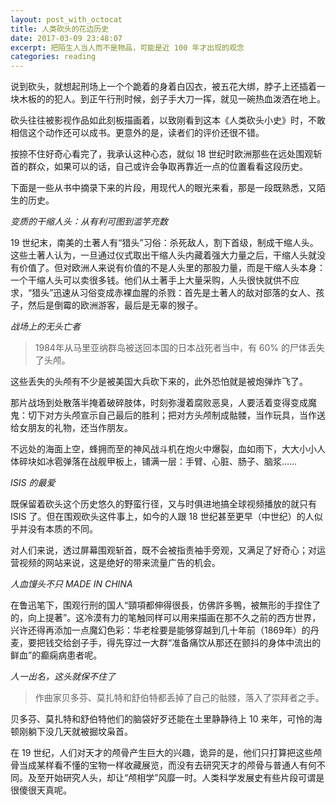 ```yaml
---
layout: post_with_octocat
title: 人类砍头的花边历史
date: 2017-03-09 23:48:07
excerpt: 把陌生人当人而不是物品，可能是近 100 年才出现的观念
categories: reading
---
```


说到砍头，就想起刑场上一个个跪着的身着白囚衣，被五花大绑，脖子上还插着一块木板的的犯人。到正午行刑时候，刽子手大刀一挥，就见一碗热血泼洒在地上。

砍头往往被影视作品如此刻板描画着，以致刚看到这本《人类砍头小史》时，不敢相信这个动作还可以成书。更意外的是，读者们的评价还很不错。


按捺不住好奇心看完了，我承认这种心态，就似 18 世纪时欧洲那些在远处围观斩首的群众，如果可以的话，自己或许会争取再靠近一点的位置看看这段历史。

下面是一些从书中摘录下来的片段，用现代人的眼光来看，那是一段既熟悉，又陌生的历史。


*变质的干缩人头：从有利可图到滥竽充数*

19 世纪末，南美的土著人有“猎头”习俗：杀死敌人，割下首级，制成干缩人头。这些土著人认为，一旦通过仪式取出干缩人头内藏着强大力量之后，干缩人头就没有价值了。但对欧洲人来说有价值的不是人头里的那股力量，而是干缩人头本身：一个干缩人头可以卖很多钱。他们从土著手上大量采购，人头很快就供不应求，“猎头”迅速从习俗变成赤裸血腥的杀戮：首先是土著人的敌对部落的女人、孩子，然后是倒霉的欧洲游客，最后是无辜的猴子。

*战场上的无头亡者*

> 1984年从马里亚纳群岛被送回本国的日本战死者当中，有 60% 的尸体丢失了头颅。

这些丢失的头颅有不少是被美国大兵砍下来的，此外恐怕就是被炮弹炸飞了。

那片战场到处散落半掩着破碎肢体，时刻弥漫着腐败恶臭，人要活着变得变成魔鬼：切下对方头颅宣示自己最后的胜利；把对方头颅制成骷髅，当作玩具，当作送给女朋友的礼物，还当作朋友。

不远处的海面上空，蜂拥而至的神风战斗机在炮火中爆裂，血如雨下，大大小小人体碎块如冰雹弹落在战舰甲板上，铺满一层：手臂、心脏、肠子、脑浆……

*ISIS 的最爱*

既保留着砍头这个历史悠久的野蛮行径，又与时俱进地搞全球视频播放的就只有 ISIS 了。但在围观砍头这件事上，如今的人跟 18 世纪甚至更早（中世纪）的人似乎并没有本质的不同。

对人们来说，透过屏幕围观斩首，既不会被指责袖手旁观，又满足了好奇心；对运营视频的网站来说，这是绝好的带来流量广告的机会。

*人血馒头不只 MADE IN CHINA*

在鲁迅笔下，围观行刑的国人“頸項都伸得很長，仿佛許多鴨，被無形的手捏住了的，向上提著”。这冷漠有力的笔触同样可以用来描画在那不久之前的西方世界，兴许还得再添加一点魔幻色彩：华老栓要是能够穿越到几十年前（1869年）的丹麦，要把钱交给刽子手，得先穿过一大群“准备痛饮从那还在颤抖的身体中流出的鲜血”的癫痫病患者呢。

*人一出名，这头就保不住了*

> 作曲家贝多芬、莫扎特和舒伯特都丢掉了自己的骷髅，落入了崇拜者之手。

贝多芬、莫扎特和舒伯特他们的脑袋好歹还能在土里静静待上 10 来年，可怜的海顿刚躺下没几天就被掘坟枭首。

在 19 世纪，人们对天才的颅骨产生巨大的兴趣，诡异的是，他们只打算把这些颅骨当成某样看不懂的宝物一样收藏展览，而没有去研究天才的颅骨与普通人有何不同。及至开始研究人头，却让“颅相学”风靡一时。人类科学发展史有些片段可谓是很傻很天真呢。